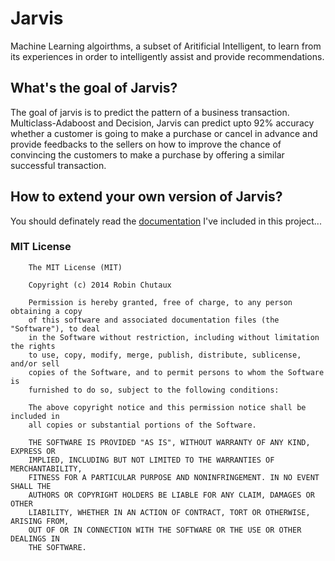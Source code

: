 # Jarvis

Machine Learning algoirthms, a subset of Aritificial Intelligent, to learn from its experiences in order to intelligently assist and provide recommendations.

## What's the goal of Jarvis?

The goal of jarvis is to predict the pattern of a business transaction. Multiclass-Adaboost and Decision, Jarvis can predict upto 92% accuracy whether a customer is going to make a purchase or cancel in advance and provide feedbacks to the sellers on how to improve the chance of convincing the customers to make a purchase by offering a similar successful transaction.

## How to extend your own version of Jarvis?

You should definately read the [documentation](files/documentation.pdf) I've included in this project...

### MIT License

```
    The MIT License (MIT)

    Copyright (c) 2014 Robin Chutaux

    Permission is hereby granted, free of charge, to any person obtaining a copy
    of this software and associated documentation files (the "Software"), to deal
    in the Software without restriction, including without limitation the rights
    to use, copy, modify, merge, publish, distribute, sublicense, and/or sell
    copies of the Software, and to permit persons to whom the Software is
    furnished to do so, subject to the following conditions:

    The above copyright notice and this permission notice shall be included in
    all copies or substantial portions of the Software.

    THE SOFTWARE IS PROVIDED "AS IS", WITHOUT WARRANTY OF ANY KIND, EXPRESS OR
    IMPLIED, INCLUDING BUT NOT LIMITED TO THE WARRANTIES OF MERCHANTABILITY,
    FITNESS FOR A PARTICULAR PURPOSE AND NONINFRINGEMENT. IN NO EVENT SHALL THE
    AUTHORS OR COPYRIGHT HOLDERS BE LIABLE FOR ANY CLAIM, DAMAGES OR OTHER
    LIABILITY, WHETHER IN AN ACTION OF CONTRACT, TORT OR OTHERWISE, ARISING FROM,
    OUT OF OR IN CONNECTION WITH THE SOFTWARE OR THE USE OR OTHER DEALINGS IN
    THE SOFTWARE.
```
